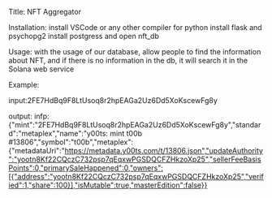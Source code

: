 Title: NFT Aggregator

Installation:
install VSCode or any other compiler for python
install flask and psychopg2
install postgress and open nft_db

Usage:
with the usage of our database, allow people to find the information about NFT, and if there is no information in the db, it will search it in the Solana web service

Example:

input:2FE7HdBq9F8LtUsoq8r2hpEAGa2Uz6Dd5XoKscewFg8y

output: infp: {"mint":"2FE7HdBq9F8LtUsoq8r2hpEAGa2Uz6Dd5XoKscewFg8y","standard":"metaplex","name":"y00ts: mint t00b #13806","symbol":"t00b","metaplex":{"metadataUri":"https://metadata.y00ts.com/t/13806.json","updateAuthority":"yootn8Kf22CQczC732psp7qEqxwPGSDQCFZHkzoXp25","sellerFeeBasisPoints":0,"primarySaleHappened":0,"owners":[{"address":"yootn8Kf22CQczC732psp7qEqxwPGSDQCFZHkzoXp25","verified":1,"share":100}],"isMutable":true,"masterEdition":false}}

